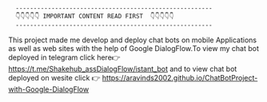       -------------------------------------------------------
      👇👇👇👇👇 IMPORTANT CONTENT READ FIRST  👇👇👇👇👇
      -------------------------------------------------------

This project made me develop and deploy chat bots on mobile Applications as well as web sites with the help of Google DialogFlow.To view my chat bot deployed in telegram click here👉 https://t.me/Shakehub_assDialogFlow/istant_bot and to view chat bot deployed on wesite click 👉 https://aravinds2002.github.io/ChatBotProject-with-Google-DialogFlow
